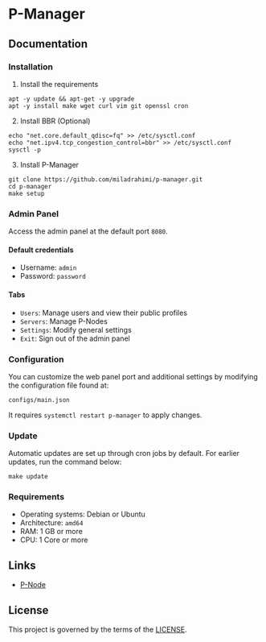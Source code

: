 # P-Manager

## Documentation

### Installation

1. Install the requirements

```shell
apt -y update && apt-get -y upgrade
apt -y install make wget curl vim git openssl cron
```

2. Install BBR (Optional)

```shell
echo "net.core.default_qdisc=fq" >> /etc/sysctl.conf
echo "net.ipv4.tcp_congestion_control=bbr" >> /etc/sysctl.conf
sysctl -p
```

3. Install P-Manager

```shell
git clone https://github.com/miladrahimi/p-manager.git
cd p-manager
make setup
```

### Admin Panel

Access the admin panel at the default port `8080`.

#### Default credentials

* Username: `admin`
* Password: `password`

#### Tabs

* `Users`: Manage users and view their public profiles
* `Servers`: Manage P-Nodes
* `Settings`: Modify general settings
* `Exit`: Sign out of the admin panel

### Configuration

You can customize the web panel port and additional settings by modifying the configuration file found at:

```shell
configs/main.json
```

It requires `systemctl restart p-manager` to apply changes.

### Update

Automatic updates are set up through cron jobs by default.
For earlier updates, run the command below:

``` shell
make update
```

### Requirements

 * Operating systems: Debian or Ubuntu
 * Architecture: `amd64`
 * RAM: 1 GB or more
 * CPU: 1 Core or more

## Links

* [P-Node](https://github.com/miladrahimi/p-node)

## License

This project is governed by the terms of the [LICENSE](LICENSE.md).
